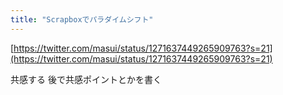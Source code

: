 ```yaml
---
title: "Scrapboxでパラダイムシフト"
---
```


[https://twitter.com/masui/status/1271637449265909763?s=21](https://twitter.com/masui/status/1271637449265909763?s=21)

共感する
後で共感ポイントとかを書く
